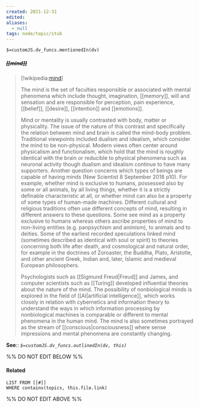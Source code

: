 ```yaml
---
created: 2021-12-31 
edited: 
aliases:
  - null
tags: node/topic/stub
---
```

`$=customJS.dv_funcs.mentionedIn(dv)`

##### <s class="topic-title">[[mind]]</s>

> [!wikipedia:[mind](https://en.wikipedia.org/wiki/Mind)]
> 
> The mind is the set of faculties responsible or associated with mental phenomena which include thought, imagination, [[memory]], will and sensation and are responsible for perception, pain experience, [[belief]], [[desire]], [[intention]] and [[emotions]].
>
> Mind or mentality is usually contrasted with body, matter or physicality. The issue of the nature of this contrast and specifically the relation between mind and brain is called the mind-body problem. Traditional viewpoints included dualism and idealism, which consider the mind to be non-physical. Modern views often center around physicalism and functionalism, which hold that the mind is roughly identical with the brain or reducible to physical phenomena such as neuronal activity though dualism and idealism continue to have many supporters. Another question concerns which types of beings are capable of having minds (New Scientist 8 September 2018 p10). For example, whether mind is exclusive to humans, possessed also by some or all animals, by all living things, whether it is a strictly definable characteristic at all, or whether mind can also be a property of some types of human-made machines. Different cultural and religious traditions often use different concepts of mind, resulting in different answers to these questions. Some see mind as a property exclusive to humans whereas others ascribe properties of mind to non-living entities (e.g. panpsychism and animism), to animals and to deities. Some of the earliest recorded speculations linked mind (sometimes described as identical with soul or spirit) to theories concerning both life after death, and cosmological and natural order, for example in the doctrines of Zoroaster, the Buddha, Plato, Aristotle, and other ancient Greek, Indian and, later, Islamic and medieval European philosophers.
>
> Psychologists such as [[Sigmund Freud|Freud]] and James, and computer scientists such as [[Turing]] developed influential theories about the nature of the mind. The possibility of nonbiological minds is explored in the field of [[AI|artificial intelligence]], which works closely in relation with cybernetics and information theory to understand the ways in which information processing by nonbiological machines is comparable or different to mental phenomena in the human mind. The mind is also sometimes portrayed as the stream of [[conscious|consciousness]] where sense impressions and mental phenomena are constantly changing.
>


**See**::
*`$=customJS.dv_funcs.outlinedIn(dv, this)`*

%% DO NOT EDIT BELOW %%
#### Related 
```dataview
LIST FROM [[#]]
WHERE contains(topics, this.file.link)
```
%% DO NOT EDIT ABOVE %%
